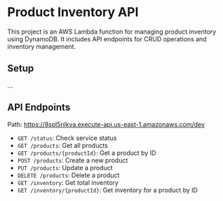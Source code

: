 # Product Inventory API

This project is an AWS Lambda function for managing product inventory using DynamoDB. It includes API endpoints for CRUD operations and inventory management.

## Setup

...

## API Endpoints
Path: https://8spl5nlkva.execute-api.us-east-1.amazonaws.com/dev

- `GET /status`: Check service status
- `GET /products`: Get all products
- `GET /products/{productId}`: Get a product by ID
- `POST /products`: Create a new product
- `PUT /products`: Update a product
- `DELETE /products`: Delete a product
- `GET /inventory`: Get total inventory
- `GET /inventory/{productId}`: Get inventory for a product by ID
